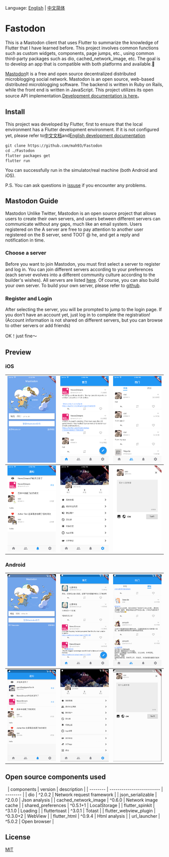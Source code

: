 Language: [English](./README.md) | [中文简体](./README.zh.md)


# Fastodon

This is a Mastodon client that uses Flutter to summarize the knowledge of Flutter that I have learned before. This project involves common functions such as custom widgets, components, page jumps, etc., using common third-party packages such as dio, cached_network_image, etc. The goal is to develop an app that is compatible with both platforms and available.👏

[Mastodon](https://joinmastodon.org/)It is a free and open source decentralized distributed microblogging social network. Mastodon is an open source, web-based distributed microblogging software. The backend is written in Ruby on Rails, while the front end is written in JavaScript. This project utilizes its open source API implementation.[Development documentation is here](https://docs.joinmastodon.org/)。

## Install
This project was developed by Flutter, first to ensure that the local environment has a Flutter development environment. If it is not configured yet, please refer to[中文文档](https://flutterchina.club/docs/)and[English development documentation](https://flutter.dev/docs/get-started/install)

```
git clone https://github.com/mah93/Fastodon
cd ./Fastodon
flutter packages get
flutter run
```
You can successfully run in the simulator/real machine (both Android and iOS).

P.S. You can ask questions in [issuse](https://github.com/mah93/Fastodon/issuse) if you encounter any problems.

## Mastodon Guide

Mastodon Unlike Twitter, Mastodon is an open source project that allows users to create their own servers, and users between different servers can communicate without any gaps, much like an email system. Users registered on the A server are free to pay attention to another user registered on the B server, send TOOT @ he, and get a reply and notification in time.

### Choose a server
Before you want to join Mastodon, you must first select a server to register and log in. You can join different servers according to your preferences (each server evolves into a different community culture according to the builder's wishes). All servers are listed [here](https://joinmastodon.org/). Of course, you can also build your own server. To build your own server, please refer to [github](https://github.com/tootsuite/documentation#running-mastodon).

### Register and Login
After selecting the server, you will be prompted to jump to the login page. If you don't have an account yet, just log in to complete the registration! (Account information is not shared on different servers, but you can browse to other servers or add friends)

OK！just fine～

## Preview
### iOS

| ![](./screenshot/iOS/pic_1.png) | ![](./screenshot/iOS/pic_2.png) |![](./screenshot/iOS/pic_3.png)  |
|-|-|-|
|  ![](./screenshot/iOS/pic_4.png)   |   ![](./screenshot/iOS/pic_5.png)   |   ![](./screenshot/iOS/pic_6.png)   |

### Android

| ![](./screenshot/Android/pic_1.png) | ![](./screenshot/Android/pic_2.png) |![](./screenshot/Android/pic_3.png)  |
|-|-|-|
|  ![](./screenshot/Android/pic_4.png)   |   ![](./screenshot/Android/pic_5.png)   |   ![](./screenshot/Android/pic_6.png)   |


## Open source components used
 
| components  | version         | description     |
| -------- | ------------------------- | -------- |
| dio     | ^2.0.2     | Network request framework   |
| json_serializable      | ^2.0.0      | Json analysis  |
| cached_network_image    | ^0.6.0    | Network image cache     |
| shared_preferences   | ^0.5.1+1   | LocalStorage     |
| flutter_spinkit  | ^3.1.0  | Loading     |
| fluttertoast | ^3.0.1 | Totast     |
| flutter_webview_plugin    | ^0.3.0+2    | WebView     |
| flutter_html   | ^0.9.4   | Html analysis    |
| url_launcher   | ^5.0.2   | Open browser     |

## License
[MIT](./LICENSE)
